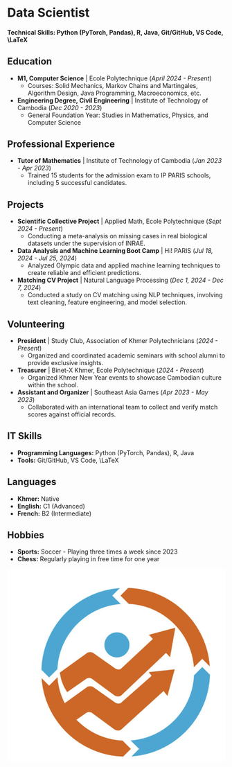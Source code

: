 # Data Scientist

#### Technical Skills: Python (PyTorch, Pandas), R, Java, Git/GitHub, VS Code, \LaTeX

## Education
- **M1, Computer Science** | Ecole Polytechnique (_April 2024 - Present_)
  - Courses: Solid Mechanics, Markov Chains and Martingales, Algorithm Design, Java Programming, Macroeconomics, etc.
- **Engineering Degree, Civil Engineering** | Institute of Technology of Cambodia (_Dec 2020 - 2023_)
  - General Foundation Year: Studies in Mathematics, Physics, and Computer Science

## Professional Experience
- **Tutor of Mathematics** | Institute of Technology of Cambodia (_Jan 2023 - Apr 2023_)
  - Trained 15 students for the admission exam to IP PARIS schools, including 5 successful candidates.

## Projects
- **Scientific Collective Project** | Applied Math, Ecole Polytechnique (_Sept 2024 - Present_)
  - Conducting a meta-analysis on missing cases in real biological datasets under the supervision of INRAE.
- **Data Analysis and Machine Learning Boot Camp** | Hi! PARIS (_Jul 18, 2024 - Jul 25, 2024_)
  - Analyzed Olympic data and applied machine learning techniques to create reliable and efficient predictions.
- **Matching CV Project** | Natural Language Processing (_Dec 1, 2024 - Dec 7, 2024_)
  - Conducted a study on CV matching using NLP techniques, involving text cleaning, feature engineering, and model selection.

## Volunteering
- **President** | Study Club, Association of Khmer Polytechnicians (_2024 - Present_)
  - Organized and coordinated academic seminars with school alumni to provide exclusive insights.
- **Treasurer** | Binet-X Khmer, Ecole Polytechnique (_2024 - Present_)
  - Organized Khmer New Year events to showcase Cambodian culture within the school.
- **Assistant and Organizer** | Southeast Asia Games (_Apr 2023 - May 2023_)
  - Collaborated with an international team to collect and verify match scores against official records.

## IT Skills
- **Programming Languages:** Python (PyTorch, Pandas), R, Java  
- **Tools:** Git/GitHub, VS Code, \LaTeX

## Languages
- **Khmer:** Native  
- **English:** C1 (Advanced)  
- **French:** B2 (Intermediate)

## Hobbies
- **Sports:** Soccer - Playing three times a week since 2023  
- **Chess:** Regularly playing in free time for one year

![Optimization](/assets/img/optimization.png)







